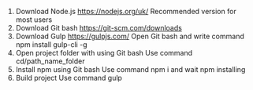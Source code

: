 1. Download Node.js
https://nodejs.org/uk/ 
Recommended version for most users
2. Download Git bash
https://git-scm.com/downloads
3. Download Gulp
https://gulpjs.com/
Open Git bash and write command 
npm install gulp-cli -g
4. Open project folder with using Git bash 
Use command cd/path_name_folder
5. Install npm using Git bash
Use command npm i and wait npm installing
6. Build project 
Use command gulp
